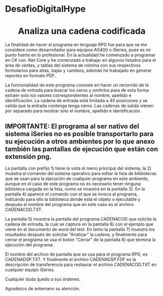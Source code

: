 # DesafioDigitalHype

<h1 align="center"> Analiza una cadena codificada </h1>

La finalidad de hacer el programa en lenguaje RPG fue para que se me considere como desarrollador para equipos AS400 o iSeries, pues es mi punto fuerte en lo profesional. En la actualidad he comenzado a programar en C# con .Net Core y he comenzado a trabajar en algunos listados para el área de ventas, y tablas del sistema de nómina con sus respectivos formularios para altas, bajas y cambios, además he trabajado en generar reportes en formato PDF.

La funcionalidad de este programa consiste en hacer un recorrido de la cadena de entrada para buscar los ceros y omitirlos para de esta forma extraer solo los valores correspondientes al nombre, apellido e identificación. La cadena de entrada está limitada a 40 posiciones y se valida que la entrada contenga tenga ceros. Las cadenas de salida vienen por separado para mostrar solo el nombre, apellido e identificación.

<h2 align="left"> IMPORTANTE: El programa al ser nativo del sistema iSeries no es posible transportarlo para su ejecución a otros ambientes por lo que anexo también las pantallas de ejecución que están con extensión png. </h2>

La pantalla con prefijo 1) tiene la vista al menú principal del sistema, la 2) muestra el comando del sistema operativo para editar la lista de bibliotecas que se usan para la ejecución de cualquier programa en este ambiente, aunque en el caso de este programa no es necesario tener ninguna biblioteca cargada en la lista, como se muestra en la pantalla 3). En la pantalla 4) aparece el comando con el que se invoca al programa, indicando para ello la biblioteca donde está el objeto o ejecutable y después el nombre del programa que en este caso es el archivo CADENACOD.TXT. 

La pantalla 5) muestra la pantalla del programa CADENACOD que solicita la cadena de entrada, la cual se captura en la pantalla 6) con el ejemplo que viene en el documento de word del test. En tanto la pantalla 7) muestra los resultados después de solicitar "Analizar" la cadena, y finalmente para cerrar el programa se usa el botón "Cerrar" de la pantalla 8) que termina la ejecución del programa. 

El nombre del archivo de pantalla que se usa para el programa RPG, es CADENADSP.TXT. Y finalmente el archivo CADENADSP.FDF es la descripción de transferencia para restaurar el archivo CADENACOD.TXT en cualquier equipo iSeries.

Cualquier duda quedo a sus órdenes.

Agradezco de antemano su atención.

